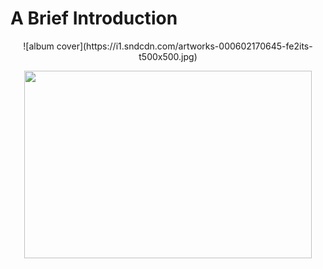 # A Brief Introduction
<p align="center">
![album cover](https://i1.sndcdn.com/artworks-000602170645-fe2its-t500x500.jpg)
</p>
<p align="center">
  <img width="460" height="300" src="http://www.fillmurray.com/460/300">
</p>
